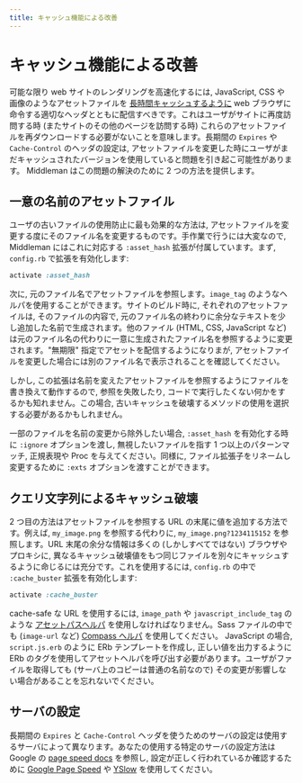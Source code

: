 ```yaml
---
title: キャッシュ機能による改善
---
```


# キャッシュ機能による改善

可能な限り web サイトのレンダリングを高速化するには, JavaScript, CSS や画像のようなアセットファイルを [長時間キャッシュするように](https://code.google.com/speed/page-speed/docs/caching.html) web ブラウザに命令する適切なヘッダとともに配信すべきです。これはユーザがサイトに再度訪問する時 (またサイトのその他のページを訪問する時) これらのアセットファイルを再ダウンロードする必要がないことを意味します。長期間の `Expires` や `Cache-Control` のヘッダの設定は, アセットファイルを変更した時にユーザがまだキャッシュされたバージョンを使用していると問題を引き起こ可能性があります。 Middleman はこの問題の解決のために 2 つの方法を提供します。

## 一意の名前のアセットファイル

ユーザの古いファイルの使用防止に最も効果的な方法は, アセットファイルを変更する度にそのファイル名を変更するものです。手作業で行うには大変なので, Middleman にはこれに対応する `:asset_hash` 拡張が付属しています。まず, `config.rb` で拡張を有効化します:

``` ruby
activate :asset_hash
```

次に, 元のファイル名でアセットファイルを参照します。`image_tag` のようなヘルパを使用することができます。サイトのビルド時に, それぞれのアセットファイルは, そのファイルの内容で, 元のファイル名の終わりに余分なテキストを少し追加した名前で生成されます。他のファイル (HTML, CSS, JavaScript など) は元のファイル名の代わりに一意に生成されたファイル名を参照するように変更されます。"無期限" 指定でアセットを配信するようになりまが, アセットファイルを変更した場合には別のファイル名で表示されることを確認してください。

しかし, この拡張は名前を変えたアセットファイルを参照するようにファイルを書き換えて動作するので, 参照を失敗したり, コードで実行したくない何かをするかも知れません。この場合, 古いキャッシュを破壊するメソッドの使用を選択する必要があるかもしれません。

一部のファイルを名前の変更から除外したい場合, `:asset_hash` を有効化する時に `:ignore` オプションを渡し, 無視したいファイルを指す 1 つ以上のパターンマッチ, 正規表現や Proc を与えてください。同様に, ファイル拡張子をリネームし変更するために `:exts` オプションを渡すことができます。

## クエリ文字列によるキャッシュ破壊

2 つ目の方法はアセットファイルを参照する URL の末尾に値を追加する方法です。例えば, `my_image.png` を参照する代わりに, `my_image.png?1234115152` を参照します。URL 末尾の余分な情報は多くの (しかしすべてではない) ブラウザやプロキシに, 異なるキャッシュ破壊値をもつ同じファイルを別々にキャッシュするように命じるには充分です。これを使用するには, `config.rb` の中で `:cache_buster` 拡張を有効化します:

``` ruby
activate :cache_buster
```

cache-safe な URL を使用するには, `image_path` や `javascript_include_tag` のような [アセットパスヘルパ](http://www.padrinorb.com/api/Padrino/Helpers/AssetTagHelpers.html) を使用しなければなりません。Sass ファイルの中でも (`image-url` など) [Compass ヘルパ](http://compass-style.org/reference/compass/helpers/urls/) を使用してください。 JavaScript の場合, `script.js.erb` のように ERb テンプレートを作成し, 正しい値を出力するように ERb のタグを使用してアセットヘルパを呼び出す必要があります。ユーザがファイルを取得しても (サーバ上のコピーは普通の名前なので) その変更が影響しない場合があることを忘れないでください。

## サーバの設定

長期間の `Expires` と `Cache-Control` ヘッダを使うためのサーバの設定は使用するサーバによって異なります。あなたの使用する特定のサーバの設定方法は Google の [page speed docs](https://code.google.com/speed/page-speed/docs/caching.html) を参照し, 設定が正しく行われているか確認するために [Google Page Speed](https://code.google.com/speed/page-speed/docs/extension.html) や [YSlow](https://addons.mozilla.org/en-US/firefox/addon/yslow/) を使用してください。

